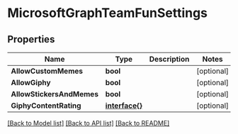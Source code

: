 # MicrosoftGraphTeamFunSettings

## Properties

Name | Type | Description | Notes
------------ | ------------- | ------------- | -------------
**AllowCustomMemes** | **bool** |  | [optional] 
**AllowGiphy** | **bool** |  | [optional] 
**AllowStickersAndMemes** | **bool** |  | [optional] 
**GiphyContentRating** | [**interface{}**](.md) |  | [optional] 

[[Back to Model list]](../README.md#documentation-for-models) [[Back to API list]](../README.md#documentation-for-api-endpoints) [[Back to README]](../README.md)


